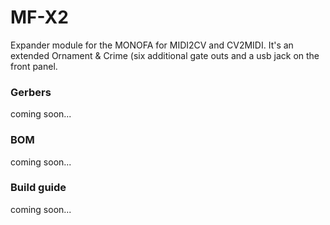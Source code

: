 # MF-X2

Expander module for the MONOFA for MIDI2CV and CV2MIDI. It's an extended Ornament & Crime (six additional gate outs and a usb jack on the front panel. 

<h3>Gerbers</h3>
coming soon...

<h3>BOM</h3>

coming soon...
<br />

<h3>Build guide</h3>

coming soon...
<br /><br />
